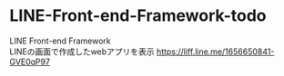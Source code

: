 # LINE-Front-end-Framework-todo
LINE Front-end Framework  
LINEの画面で作成したwebアプリを表示
https://liff.line.me/1656650841-GVE0qP97
